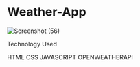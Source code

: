 # Weather-App
![Screenshot (56)](https://github.com/Shibnathnandi/Weather-App/assets/141571623/ebcebf8c-636d-4482-b7b1-0445e905d01e)

Technology Used

HTML
CSS
JAVASCRIPT
OPENWEATHERAPI
